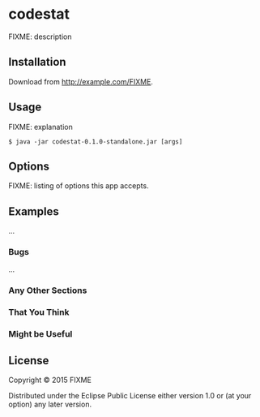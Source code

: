# codestat

FIXME: description

## Installation

Download from http://example.com/FIXME.

## Usage

FIXME: explanation

    $ java -jar codestat-0.1.0-standalone.jar [args]

## Options

FIXME: listing of options this app accepts.

## Examples

...

### Bugs

...

### Any Other Sections
### That You Think
### Might be Useful

## License

Copyright © 2015 FIXME

Distributed under the Eclipse Public License either version 1.0 or (at
your option) any later version.
